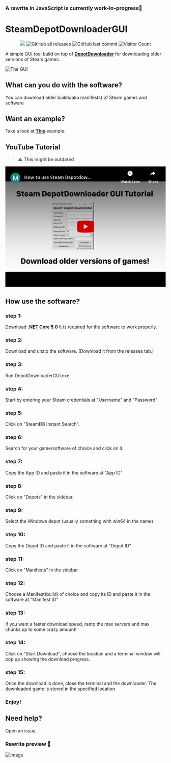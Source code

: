 ### **A rewrite in JavaScript is currently work-in-progress🤞**
# SteamDepotDownloaderGUI
<p align="center">
  <img src="https://img.shields.io/badge/status-being_rewritten-blue" />
  <img alt="GitHub all releases" src="https://img.shields.io/github/downloads/mmvanheusden/SteamDepotDownloaderGUI/total?color=orange&label=downloads">
  <img alt="GitHub last commit" src="https://img.shields.io/github/last-commit/mmvanheusden/SteamDepotDownloaderGUI?color=crimson">
  <img alt="Visitor Count" src="https://visitor-badge.glitch.me/badge?page_id=mmvanheusden.SteamDepotDownloaderGUI">
</p>

A simple GUI tool build on top of [**DepotDownloader**][depotdownloader] for downloading older versions of Steam games.

![The GUI](https://raw.githubusercontent.com/mmvanheusden/SteamDepotDownloaderGUI/master/src/readme.md/hero.png "The GUI")


## What can you do with the software?
You can download older builds(aka manifests) of Steam games and software

## Want an example?
Take a look at [**This**][subnauticawiki] example.

## YouTube Tutorial

> ⚠️ **This might be outdated**

<a href="https://www.youtube.com/watch?v=X-tzW5ywCgU">
<img border="0" alt="YouTube Tutorial" src="/src/readme.md/youtube.png" width="768">
</a>

## How use the software?

### step 1:
Download [**.NET Core 5.0**][dotnet] It is required for the software to work properly.
### step 2:
Download and unzip the software. (Download it from the releases tab.)
### step 3:
Run DepotDownloaderGUI.exe.
### step 4:
Start by entering your Steam credentials at "Username" and "Password"
### step 5:
Click on "SteamDB Instant Search".
### step 6:
Search for your game/software of choice and click on it.
### step 7:
Copy the App ID and paste it in the software at "App ID"
### step 8:
Click on "Depots" in the sidebar.
### step 9:
Select the Windows depot (usually something with win64 in the name)
### step 10:
Copy the Depot ID and paste it in the software at "Depot ID"
### step 11:
Click on "Manifests" in the sidebar
### step 12:
Choose a Manifest(build) of choice and copy its ID and paste it in the software at "Manifest ID"
### step 13:
If you want a faster download speed, ramp the max servers and max chunks up to some crazy amount!
### step 14:
Click on "Start Download", choose the location and a terminal window will pop up showing the download progress.
### step 15:
Once the download is done, close the terminal and the downloader.
The downloaded game is stored in the specified location
### Enjoy!

## Need help?
Open an issue.

### **Rewrite preview :eyes:**
![image](https://user-images.githubusercontent.com/50550545/177958510-47771031-3c70-4bcd-865f-48dcd7f42201.png)


[steamdb]: https://steamdb.info
[depotdownloader]: https://github.com/SteamRE/DepotDownloader
[subnauticawiki]: https://github.com/mmvanheusden/SteamDepotDownloaderGUI/wiki/How-to-Download-older-versions-of-Subnautica
[dotnet]: https://dotnet.microsoft.com/download/dotnet/thank-you/sdk-5.0.402-windows-x64-installer
